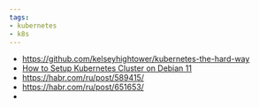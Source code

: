 ```yaml
---
tags:
- kubernetes
- k8s
---
```

- https://github.com/kelseyhightower/kubernetes-the-hard-way
- [How to Setup Kubernetes Cluster on Debian 11](https://snapshooter.com/learn/linux/install-kubernetes)
- https://habr.com/ru/post/589415/
- https://habr.com/ru/post/651653/
- 
